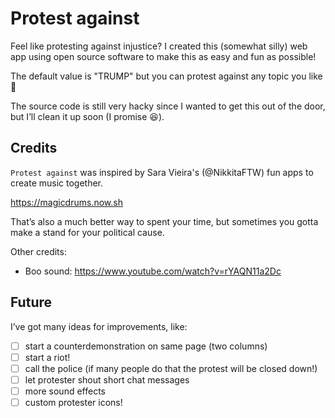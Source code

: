 # Protest against

Feel like protesting against injustice? I created this (somewhat silly) web app using open source software to make this as easy and fun as possible!

The default value is "TRUMP" but you can protest against any topic you like 📢

The source code is still very hacky since I wanted to get this out of the door, but I’ll clean it up soon (I promise 😆).

## Credits

`Protest against` was inspired by Sara Vieira's (@NikkitaFTW) fun apps to create music together.

https://magicdrums.now.sh

That’s also a much better way to spent your time, but sometimes you gotta make a stand for your political cause.

Other credits:

- Boo sound: https://www.youtube.com/watch?v=rYAQN11a2Dc

## Future

I’ve got many ideas for improvements, like:

- [ ] start a counterdemonstration on same page (two columns)
- [ ] start a riot!
- [ ] call the police (if many people do that the protest will be closed down!)
- [ ] let protester shout short chat messages
- [ ] more sound effects
- [ ] custom protester icons!
